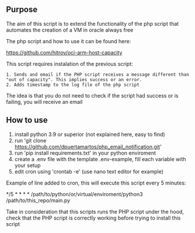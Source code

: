 ## Purpose

The aim of this script is to extend the functionality of the php script that automates the creation of a VM in oracle always free

The php script and how to use it can be found here:

https://github.com/hitrov/oci-arm-host-capacity

This script requires instalation of the previous script:

    1. Sends and email if the PHP script receives a message different than "out of capacity". This implies success or an error.
    2. Adds timestamp to the log file of the php script

The idea is that you do not need to check if the script had success or is failing, you will receive an email

## How to use

1. install python 3.9 or superior (not explained here, easy to find)
2. run 'git clone https://github.com/dpuertamartos/php_email_notification.git'
3. run 'pip install requirements.txt' in your python enviroment
4. create a .env file with the template .env-example, fill each variable with your setup
4. edit cron using 'crontab -e' (use nano text editor for example)


Example of line added to cron, this will execute this script every 5 minutes:

*/5 * * * * /path/to/python/or/virtual/enviroment/python3 /path/to/this_repo/main.py

Take in consideration that this scripts runs the PHP script under the hood, check that the PHP script is correctly working before trying to install this script